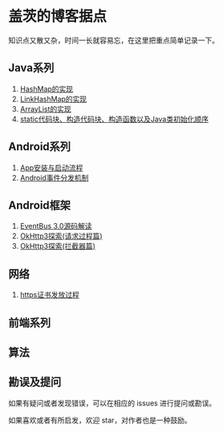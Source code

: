 # 盖茨的博客据点
知识点又散又杂，时间一长就容易忘，在这里把重点简单记录一下。


## Java系列
1. [HashMap的实现](https://github.com/SnowMusic/serious-snow/issues/1)
2. [LinkHashMap的实现](https://github.com/SnowMusic/serious-snow/issues/2)
3. [ArrayList的实现](https://github.com/SnowMusic/serious-snow/issues/4)
4. [static代码块、构造代码块、构造函数以及Java类初始化顺序](https://github.com/SnowMusic/serious-snow/issues/6)


## Android系列
1. [App安装与启动流程](https://github.com/SnowMusic/serious-snow/issues/3)
2. [Android事件分发机制](https://github.com/SnowMusic/serious-snow/issues/10)


## Android框架
1. [EventBus 3.0源码解读](https://github.com/SnowMusic/serious-snow/issues/7)
2. [OkHttp3探索(请求过程篇)](https://github.com/SnowMusic/serious-snow/issues/8)
3. [OkHttp3探索(拦截器篇)](https://github.com/SnowMusic/serious-snow/issues/9)


## 网络
1. [https证书发放过程](https://github.com/SnowMusic/serious-snow/issues/5)


## 前端系列


## 算法


## 勘误及提问
如果有疑问或者发现错误，可以在相应的 issues 进行提问或勘误。

如果喜欢或者有所启发，欢迎 star，对作者也是一种鼓励。



